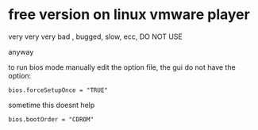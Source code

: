 # free version on linux vmware player

very very very bad , bugged, slow, ecc, DO NOT USE

anyway

to run bios mode manually edit the option file, the gui do not have the option:

```
bios.forceSetupOnce = "TRUE"
```

sometime this doesnt help

```
bios.bootOrder = "CDROM"
```